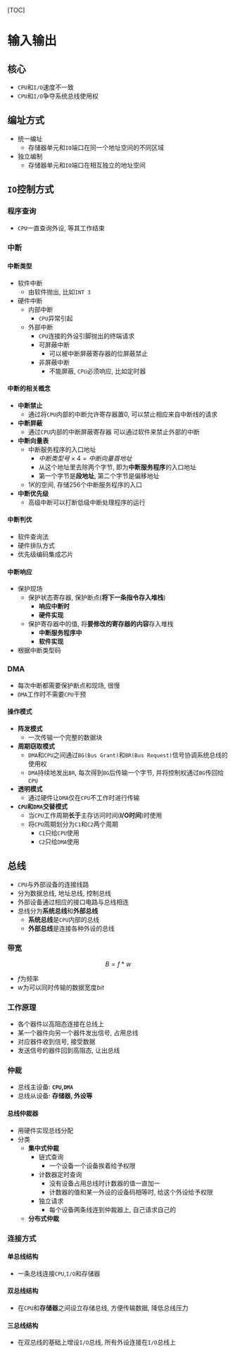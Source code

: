 [TOC]
# 输入输出
## 核心
- `CPU`和`I/O`速度不一致
- `CPU`和`I/O`争夺系统总线使用权
## 编址方式
- 统一编址
  - 存储器单元和`IO`端口在同一个地址空间的不同区域
- 独立编制
  - 存储器单元和`IO`端口在相互独立的地址空间

## `IO`控制方式
### 程序查询
- `CPU`一直查询外设, 等其工作结束

### 中断
#### 中断类型
- 软件中断
  - 由软件抛出, 比如`INT 3`
- 硬件中断
  - 内部中断
    - `CPU`异常引起
  - 外部中断
    - `CPU`连接的外设引脚抛出的终端请求
    - 可屏蔽中断
      - 可以被中断屏蔽寄存器的位屏蔽禁止
    - 非屏蔽中断
      - 不能屏蔽, `CPU`必须响应, 比如定时器
#### 中断的相关概念
- **中断禁止**
  - 通过将`CPU`内部的中断允许寄存器置$0$, 可以禁止相应来自中断线的请求
- **中断屏蔽**
  - 通过`CPU`内部的中断屏蔽寄存器 可以通过软件来禁止外部的中断
- **中断向量表**
  - 中断服务程序的入口地址
    - $中断类型号\times 4=中断向量首地址$
    - 从这个地址里去除两个字节, 即为**中断服务程序**的入口地址
    - 第一个字节是**段地址**, 第二个字节是偏移地址
  - $1K$的空间, 存储$256$个中断服务程序的入口
- **中断优先级**
  - 高级中断可以打断低级中断处理程序的运行
#### 中断判优
- 软件查询法
- 硬件排队方式
- 优先级编码集成芯片

#### 中断响应
- 保护现场
  - 保护状态寄存器, 保护断点(**将下一条指令存入堆栈**)
    - **响应中断时**
    - **硬件实现**
  - 保护寄存器中的值, 将**要修改的寄存器的内容**存入堆栈
    - **中断服务程序中**
    - **软件实现**
- 根据中断类型码

### DMA
- 每次中断都需要保护断点和现场, 很慢
- `DMA`工作时不需要`CPU`干预
#### 操作模式
- **阵发模式**
  - 一次传输一个完整的数据块
- **周期窃取模式**
  - `DMA`和`CPU`之间通过`BG(Bus Grant)`和`BR(Bus Request)`信号协调系统总线的使用权
  - `DMA`持续地发出`BR`, 每次得到`BG`后传输一个字节, 并将控制权通过`BG`传回给`CPU`
- **透明模式**
  - 通过硬件让`DMA`仅在`CPU`不工作时进行传输
- **`CPU`和`DMA`交替模式**
  - 当`CPU`工作周期**长于**主存访问时间(**I/O时间**)时使用
  - 将`CPU`周期划分为`C1`和`C2`两个周期
    - `C1`只给`CPU`使用
    - `C2`只给`DMA`使用

## 总线
- `CPU`与外部设备的连接线路
- 分为数据总线, 地址总线, 控制总线
- 外部设备通过相应的接口电路与总线相连
- 总线分为**系统总线**和**外部总线**
  - **系统总线**是`CPU`内部的总线
  - **外部总线**是连接各种外设的总线
### 带宽
$$B = f*w$$
- $f$为频率
- $w$为可以同时传输的数据宽度$bit$
### 工作原理
- 各个器件以高阻态连接在总线上
- 某一个器件向另一个器件发出信号, 占用总线
- 对应器件收到信号, 接受数据
- 发送信号的器件回到高阻态, 让出总线
### 仲裁
- 总线主设备: **`CPU`,`DMA`**
- 总线从设备: **存储器, 外设等**

#### 总线仲裁器
- 用硬件实现总线分配
- 分类
  - **集中式仲裁**
    - 链式查询
      - 一个设备一个设备挨着给予权限
    - 计数器定时查询
      - 没有设备占用总线时计数器的值一直加一
      - 计数器的值和某一外设的设备码相等时, 给这个外设给予权限
    - 独立请求
      - 每个设备两条线连到仲裁器上, 自己请求自己的
  - **分布式仲裁**
### 连接方式
#### 单总线结构
- 一条总线连接`CPU`,`I/O`和存储器
#### 双总线结构
- 在`CPU`和**存储器**之间设立存储总线, 方便传输数据, 降低总线压力
#### 三总线结构
- 在双总线的基础上增设`I/O`总线, 所有外设连接在`I/O`总线上